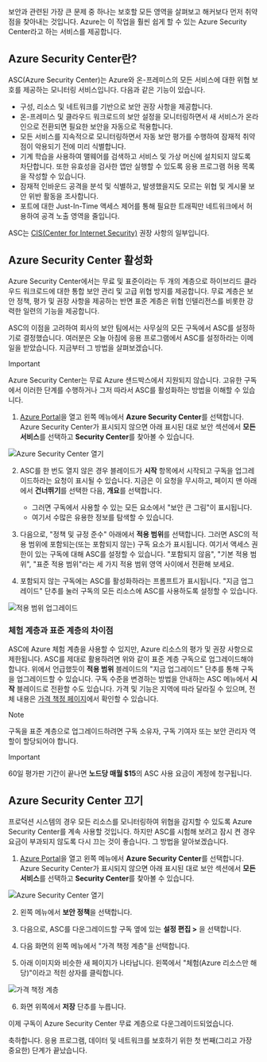 보안과 관련된 가장 큰 문제 중 하나는 보호할 모든 영역을 살펴보고 해커보다 먼저 취약점을 찾아내는 것입니다. Azure는 이 작업을 훨씬 쉽게 할 수 있는 Azure Security Center라고 하는 서비스를 제공합니다.

## <a name="what-is-azure-security-center"></a>Azure Security Center란?

ASC(Azure Security Center)는 Azure와 온-프레미스의 모든 서비스에 대한 위협 보호를 제공하는 모니터링 서비스입니다. 다음과 같은 기능이 있습니다.

- 구성, 리소스 및 네트워크를 기반으로 보안 권장 사항을 제공합니다.
- 온-프레미스 및 클라우드 워크로드의 보안 설정을 모니터링하면서 새 서비스가 온라인으로 전환되면 필요한 보안을 자동으로 적용합니다.
- 모든 서비스를 지속적으로 모니터링하면서 자동 보안 평가를 수행하여 잠재적 취약점이 악용되기 전에 미리 식별합니다.
- 기계 학습을 사용하여 맬웨어를 검색하고 서비스 및 가상 머신에 설치되지 않도록 차단합니다. 또한 유효성을 검사한 앱만 실행할 수 있도록 응용 프로그램 허용 목록을 작성할 수 있습니다.
- 잠재적 인바운드 공격을 분석 및 식별하고, 발생했을지도 모르는 위협 및 게시물 보안 위반 활동을 조사합니다.
- 포트에 대한 Just-In-Time 액세스 제어를 통해 필요한 트래픽만 네트워크에서 허용하여 공격 노출 영역을 줄입니다.

ASC는 [CIS(Center for Internet Security)](https://www.cisecurity.org/cis-benchmarks/) 권장 사항의 일부입니다.

## <a name="activating-azure-security-center"></a>Azure Security Center 활성화

Azure Security Center에서는 무료 및 표준이라는 두 개의 계층으로 하이브리드 클라우드 워크로드에 대한 통합 보안 관리 및 고급 위협 방지를 제공합니다. 무료 계층은 보안 정책, 평가 및 권장 사항을 제공하는 반면 표준 계층은 위협 인텔리전스를 비롯한 강력한 일련의 기능을 제공합니다.

ASC의 이점을 고려하여 회사의 보안 팀에서는 사무실의 모든 구독에서 ASC를 설정하기로 결정했습니다. 여러분은 오늘 아침에 응용 프로그램에서 ASC를 설정하라는 이메일을 받았습니다. 지금부터 그 방법을 살펴보겠습니다.

> [!IMPORTANT]
> Azure Security Center는 무료 Azure 샌드박스에서 지원되지 않습니다. 고유한 구독에서 이러한 단계를 수행하거나 그저 따라서 ASC를 활성화하는 방법을 이해할 수 있습니다.

1. [Azure Portal](https://portal.azure.com?azure-portal=true)을 열고 왼쪽 메뉴에서 **Azure Security Center**를 선택합니다. Azure Security Center가 표시되지 않으면 아래 표시된 대로 보안 섹션에서 **모든 서비스**를 선택하고 **Security Center**를 찾아볼 수 있습니다.

![Azure Security Center 열기](../media/2-ASC-Menu.png)

2. ASC를 한 번도 열지 않은 경우 블레이드가 **시작** 항목에서 시작되고 구독을 업그레이드하라는 요청이 표시될 수 있습니다. 지금은 이 요청을 무시하고, 페이지 맨 아래에서 **건너뛰기**를 선택한 다음, **개요**를 선택합니다.
    - 그러면 구독에서 사용할 수 있는 모든 요소에서 "보안 큰 그림"이 표시됩니다.
    - 여기서 수많은 유용한 정보를 탐색할 수 있습니다.

3. 다음으로, "정책 및 규정 준수" 아래에서 **적용 범위**를 선택합니다. 그러면 ASC의 적용 범위에 포함되는(또는 포함되지 않는) 구독 요소가 표시됩니다. 여기서 액세스 권한이 있는 구독에 대해 ASC를 설정할 수 있습니다. "포함되지 않음", "기본 적용 범위", "표준 적용 범위"라는 세 가지 적용 범위 영역 사이에서 전환해 보세요.

4. 포함되지 않는 구독에는 ASC를 활성화하라는 프롬프트가 표시됩니다. "지금 업그레이드" 단추를 눌러 구독의 모든 리소스에 ASC를 사용하도록 설정할 수 있습니다.

![적용 범위 업그레이드](../media/2-Upgrade-Now.png)

### <a name="free-vs-standard-pricing-tier"></a>체험 계층과 표준 계층의 차이점

ASC에 Azure 체험 계층을 사용할 수 있지만, Azure 리소스의 평가 및 권장 사항으로 제한됩니다. ASC를 제대로 활용하려면 위와 같이 표준 계층 구독으로 업그레이드해야 합니다. 위에서 언급했듯이 **적용 범위** 블레이드의 "지금 업그레이드" 단추를 통해 구독을 업그레이드할 수 있습니다. 구독 수준을 변경하는 방법을 안내하는 ASC 메뉴에서 **시작** 블레이드로 전환할 수도 있습니다. 가격 및 기능은 지역에 따라 달라질 수 있으며, 전체 내용은 [가격 책정 페이지](https://azure.microsoft.com/pricing/details/security-center/)에서 확인할 수 있습니다. 

> [!NOTE]
> 구독을 표준 계층으로 업그레이드하려면 구독 소유자, 구독 기여자 또는 보안 관리자 역할이 할당되어야 합니다.

> [!IMPORTANT]
> 60일 평가판 기간이 끝나면 **노드당 매월 $15**의 ASC 사용 요금이 계정에 청구됩니다.

## <a name="turning-off-azure-security-center"></a>Azure Security Center 끄기

프로덕션 시스템의 경우 모든 리소스를 모니터링하여 위협을 감지할 수 있도록 Azure Security Center를 계속 사용할 것입니다. 하지만 ASC를 시험해 보려고 잠시 켠 경우 요금이 부과되지 않도록 다시 끄는 것이 좋습니다. 그 방법을 알아보겠습니다.

1. [Azure Portal](https://portal.azure.com?azure-portal=true)을 열고 왼쪽 메뉴에서 **Azure Security Center**를 선택합니다. Azure Security Center가 표시되지 않으면 아래 표시된 대로 보안 섹션에서 **모든 서비스**를 선택하고 **Security Center**를 찾아볼 수 있습니다.

![Azure Security Center 열기](../media/2-ASC-Menu.png)

2. 왼쪽 메뉴에서 **보안 정책**을 선택합니다.

3. 다음으로, ASC를 다운그레이드할 구독 옆에 있는 **설정 편집 >** 을 선택합니다.

4. 다음 화면의 왼쪽 메뉴에서 "가격 책정 계층"을 선택합니다.

5. 아래 이미지와 비슷한 새 페이지가 나타납니다. 왼쪽에서 "체험(Azure 리소스만 해당)"이라고 적힌 상자를 클릭합니다.

![가격 책정 계층](../media/2-Pricing-Tier.png)

6. 화면 위쪽에서 **저장** 단추를 누릅니다.

이제 구독이 Azure Security Center 무료 계층으로 다운그레이드되었습니다.

축하합니다. 응용 프로그램, 데이터 및 네트워크를 보호하기 위한 첫 번째(그리고 가장 중요한) 단계가 끝났습니다.